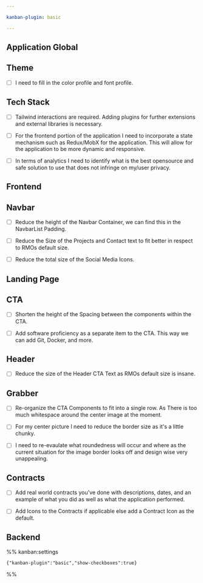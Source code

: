 ```yaml
---

kanban-plugin: basic

---
```


## Application Global



## Theme

- [ ] I need to fill in the color profile and font profile.


## Tech Stack

- [ ] Tailwind interactions are required. Adding plugins for further extensions and external libraries is necessary.
- [ ] For the frontend portion of the application I need to incorporate a state mechanism such as Redux/MobX for the application. This will allow for the application to be more dynamic and responsive.
- [ ] In terms of analytics I need to identify what is the best opensource and safe solution to use that does not infringe on my/user privacy.


## Frontend



## Navbar

- [ ] Reduce the height of the Navbar Container, we can find this in the NavbarList Padding.
- [ ] Reduce the Size of the Projects and Contact text to fit better in respect to RMOs default size.
- [ ] Reduce the total size of the Social Media Icons.


## Landing Page



## CTA

- [ ] Shorten the height of the Spacing between the components within the CTA.
- [ ] Add software proficiency as a separate item to the CTA. This way we can add Git, Docker, and more.


## Header

- [ ] Reduce the size of the Header CTA Text as RMOs default size is insane.


## Grabber

- [ ] Re-organize the CTA Components to fit into a single row. As There is too much whitespace around the center image at the moment.
- [ ] For my center picture I need to reduce the border size as it's a little chunky.
- [ ] I need to re-evaulate what roundedness will occur and where as the current situation for the image border looks off and design wise very unappealing.


## Contracts

- [ ] Add real world contracts you've done with descriptions, dates, and an example of what you did as well as what the application performed.
- [ ] Add Icons to the Contracts if applicable else add a Contract Icon as the default.


## Backend





%% kanban:settings
```
{"kanban-plugin":"basic","show-checkboxes":true}
```
%%
